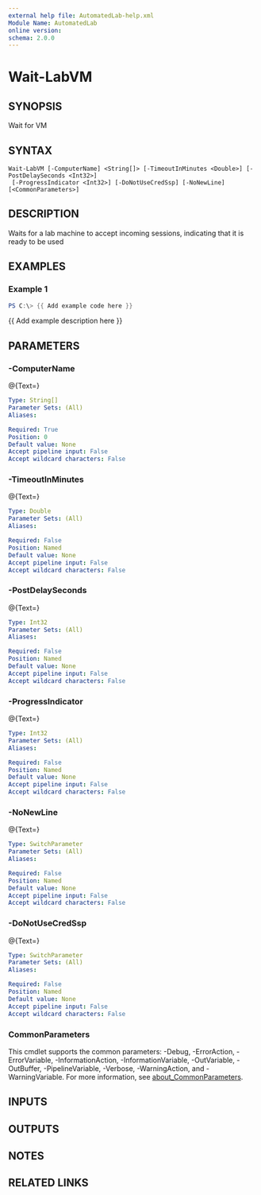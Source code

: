 ```yaml
---
external help file: AutomatedLab-help.xml
Module Name: AutomatedLab
online version:
schema: 2.0.0
---
```


# Wait-LabVM

## SYNOPSIS
Wait for VM

## SYNTAX

```
Wait-LabVM [-ComputerName] <String[]> [-TimeoutInMinutes <Double>] [-PostDelaySeconds <Int32>]
 [-ProgressIndicator <Int32>] [-DoNotUseCredSsp] [-NoNewLine] [<CommonParameters>]
```

## DESCRIPTION
Waits for a lab machine to accept incoming sessions, indicating that it is ready to be used

## EXAMPLES

### Example 1
```powershell
PS C:\> {{ Add example code here }}
```

{{ Add example description here }}

## PARAMETERS

### -ComputerName
@{Text=}

```yaml
Type: String[]
Parameter Sets: (All)
Aliases:

Required: True
Position: 0
Default value: None
Accept pipeline input: False
Accept wildcard characters: False
```

### -TimeoutInMinutes
@{Text=}

```yaml
Type: Double
Parameter Sets: (All)
Aliases:

Required: False
Position: Named
Default value: None
Accept pipeline input: False
Accept wildcard characters: False
```

### -PostDelaySeconds
@{Text=}

```yaml
Type: Int32
Parameter Sets: (All)
Aliases:

Required: False
Position: Named
Default value: None
Accept pipeline input: False
Accept wildcard characters: False
```

### -ProgressIndicator
@{Text=}

```yaml
Type: Int32
Parameter Sets: (All)
Aliases:

Required: False
Position: Named
Default value: None
Accept pipeline input: False
Accept wildcard characters: False
```

### -NoNewLine
@{Text=}

```yaml
Type: SwitchParameter
Parameter Sets: (All)
Aliases:

Required: False
Position: Named
Default value: None
Accept pipeline input: False
Accept wildcard characters: False
```

### -DoNotUseCredSsp
@{Text=}

```yaml
Type: SwitchParameter
Parameter Sets: (All)
Aliases:

Required: False
Position: Named
Default value: None
Accept pipeline input: False
Accept wildcard characters: False
```

### CommonParameters
This cmdlet supports the common parameters: -Debug, -ErrorAction, -ErrorVariable, -InformationAction, -InformationVariable, -OutVariable, -OutBuffer, -PipelineVariable, -Verbose, -WarningAction, and -WarningVariable. For more information, see [about_CommonParameters](http://go.microsoft.com/fwlink/?LinkID=113216).

## INPUTS

## OUTPUTS

## NOTES

## RELATED LINKS
